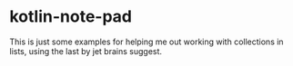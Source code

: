 # kotlin-note-pad

This is just some examples for helping me out working with collections in lists,
using the last by jet brains suggest.
